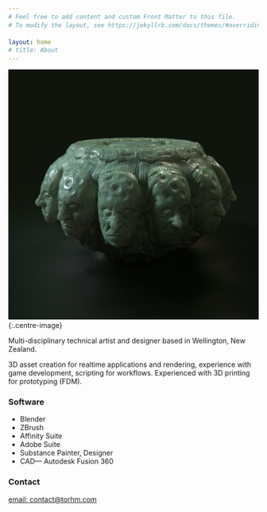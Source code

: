 ```yaml
---
# Feel free to add content and custom Front Matter to this file.
# To modify the layout, see https://jekyllrb.com/docs/themes/#overriding-theme-defaults

layout: home
# title: About
---
```

![Render of a sculpture](/media/images/3d/artifacts/3d_rendering_urn%20(1).jpeg){:.centre-image}

Multi-disciplinary technical artist and designer based in Wellington, New Zealand.

3D asset creation for realtime applications and rendering, experience with game development, scripting for workflows.
Experienced with 3D printing for prototyping (FDM).

### Software

- Blender
- ZBrush
- Affinity Suite
- Adobe Suite
- Substance Painter, Designer
- CAD— Autodesk Fusion 360

### Contact

[email: contact@torhm.com](mailto:contact@torhm.com)
